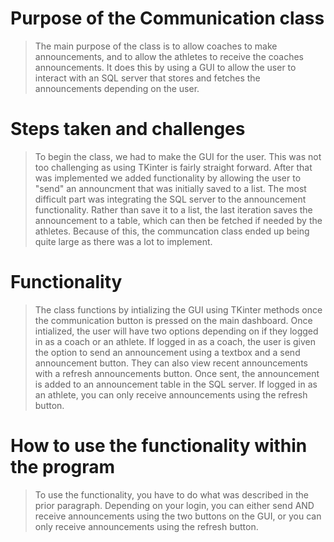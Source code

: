 # Purpose of the Communication class
> The main purpose of the class is to allow coaches to make announcements, and to allow the athletes to receive the
> coaches announcements. It does this by using a GUI to allow the user to interact with an SQL server that stores and
> fetches the announcements depending on the user.

# Steps taken and challenges
> To begin the class, we had to make the GUI for the user. This was not too challenging as using TKinter is fairly straight
> forward. After that was implemented we added functionality by allowing the user to "send" an announcment that was initially
> saved to a list. The most difficult part was integrating the SQL server to the announcement functionality. Rather than save
> it to a list, the last iteration saves the announcement to a table, which can then be fetched if needed by the athletes. Because of this, the communcation class ended up being quite large as there was a lot to implement.

# Functionality
> The class functions by intializing the GUI using TKinter methods once the communication button is pressed on the main dashboard. Once intialized, the user will have two options depending on if they logged in as a coach or an athlete. If logged in as a coach, the user is given the option to send an announcement using a textbox and a send announcement button. They can also view recent announcements with a refresh announcements button. Once sent, the announcement is added to an announcement table in the SQL server. If logged in as an athlete, you can only receive announcements using the refresh button.

# How to use the functionality within the program
> To use the functionality, you have to do what was described in the prior paragraph. Depending on your login, you can either send AND receive announcements using the two buttons on the GUI, or you can only receive announcements using the refresh button.
